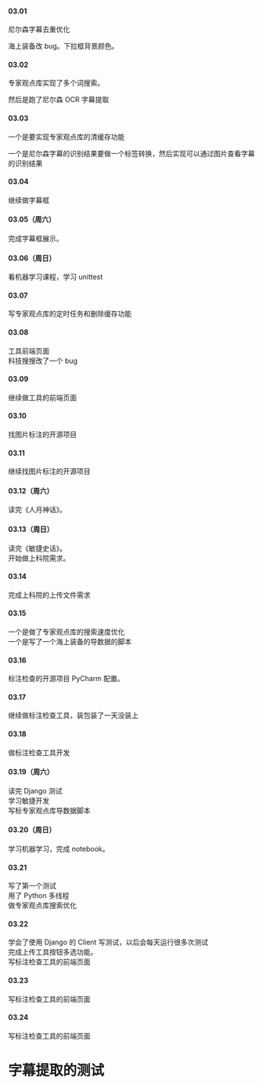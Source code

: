 

#### 03.01   

尼尔森字幕去重优化   

海上装备改 bug。下拉框背景颜色。    


#### 03.02    

专家观点库实现了多个词搜索。    

然后是跑了尼尔森 OCR 字幕提取    



#### 03.03   

一个是要实现专家观点库的清缓存功能   

一个是尼尔森字幕的识别结果要做一个标签转换，然后实现可以通过图片查看字幕的识别结果   


#### 03.04    

继续做字幕框    


#### 03.05（周六）   

完成字幕框展示。   


#### 03.06（周日）   

看机器学习课程，学习 unittest   


#### 03.07  

写专家观点库的定时任务和删除缓存功能   


#### 03.08   

工具前端页面  
科技搜搜改了一个 bug   


#### 03.09   

继续做工具的前端页面    


#### 03.10   

找图片标注的开源项目     


#### 03.11   

继续找图片标注的开源项目     


#### 03.12（周六）  

读完《人月神话》。   


#### 03.13（周日）   

读完《敏捷史话》。   
开始做上科院需求。   


#### 03.14   

完成上科院的上传文件需求   


#### 03.15   

一个是做了专家观点库的搜索速度优化   
一个是写了一个海上装备的导数据的脚本    


#### 03.16   

标注检查的开源项目 PyCharm 配置。   


#### 03.17   

继续做标注检查工具，装包装了一天没装上   


#### 03.18   

做标注检查工具开发      


#### 03.19（周六）   

读完 Django 测试   
学习敏捷开发   
写标专家观点库导数据脚本     


#### 03.20（周日）   

学习机器学习，完成 notebook。       


#### 03.21   

写了第一个测试    
用了 Python 多线程     
做专家观点库搜索优化   


#### 03.22   

学会了使用 Django 的 Client 写测试，以后会每天运行很多次测试   
完成上传工具按钮多选功能。   
写标注检查工具的前端页面   


#### 03.23   

写标注检查工具的前端页面   


#### 03.24   

写标注检查工具的前端页面   






# 字幕提取的测试






